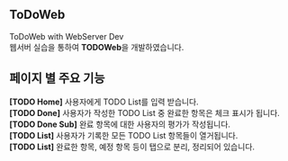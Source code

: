## ToDoWeb
ToDoWeb with WebServer Dev<br>
웹서버 실습을 통하여 <b>TODOWeb</b>을 개발하였습니다.
&nbsp;

## 페이지 별 주요 기능
 <b>[TODO Home]</b> 사용자에게 TODO List를 입력 받습니다.<br>
 <b>[TODO Done]</b> 사용자가 작성한 TODO List 중 완료한 항목은 체크 표시가 됩니다. <br>
 <b>[TODO Done Sub]</b> 완료 항목에 대한 사용자의 평가가 작성됩니다. <br>
 <b>[TODO List]</b> 사용자가 기록한 모든 TODO List 항목들이 열거됩니다.<br> 
 <b>[TODO List]</b> 완료한 항목, 예정 항목 등이 탭으로 분리, 정리되어 있습니다.
